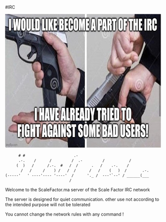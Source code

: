 
#IRC 

<p align="center">
	<img  src="./res/7yy7c2.jpg"  width="785" height="430" />
</p>

          # #                      .-                                
          .-.    /      /         /  .-         /           /        
         (  )   /      /.-.  #   /  /      .   /    .-.    /         
           /   /     /    ) /   /  /      /   /    (   )  /       .-.
    (-----'   ' ----'---- '----'  /      '._ /  ---'`--' / ______(___ 
                                 /                                   

Welcome to the ScaleFactor.ma server of the Scale Factor IRC network 

The server is designed for quiet communication.
other use not according to the intended purpose will not be tolerated 

You cannot change the network rules with any command ! 

